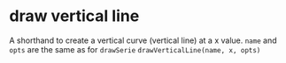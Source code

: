 # draw vertical line

A shorthand to create a vertical curve \(vertical line\) at a x value. `name` and `opts` are the same as for `drawSerie` `drawVerticalLine(name, x, opts)`

